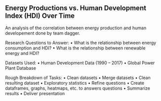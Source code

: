 ## Energy Productions vs. Human Development Index (HDI) Over Time

An analysis of the correlation between energy production and human developement done by team dagger.  


Research Questions to Answer:
•	What is the relationship between energy consumption and HDI?
•	What is the relationship between renewable energy and HDI?

Datasets Used:
•	Human Development Data (1990 – 2017)
•	Global Power Plant Database

Rough Breakdown of Tasks:
•	Clean datasets
•	Merge datasets
•	Clean resulting dataset
•	Exploratory statistics
•	Refine questions
•	Create dataframes, graphs, heatmaps, etc. to answers questions
•	Summarize results
•	Deliver presentation


